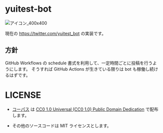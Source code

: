 # yuitest-bot

![アイコン_400x400](https://github.com/yuitest/yuitest-bot/assets/726855/7e74f2da-7499-4cdc-b460-e1a9571ce8ea)

現在の https://twitter.com/yuitest_bot の実装です。

## 方針

GitHub Workflows の schedule 書式を利用して、一定時間ごとに投稿を行うようにします。
そうすれば GitHub Actions が生きている限りは bot も稼働し続けるはずです。

# LICENSE

- [コーパス](https://github.com/yuitest/yuitest-bot/blob/main/data/corpus.json5) は [CC0 1.0 Universal (CC0 1.0) Public Domain Dedication](https://creativecommons.org/publicdomain/zero/1.0/deed) で配布します。

- その他のソースコードは MIT ライセンスとします。
